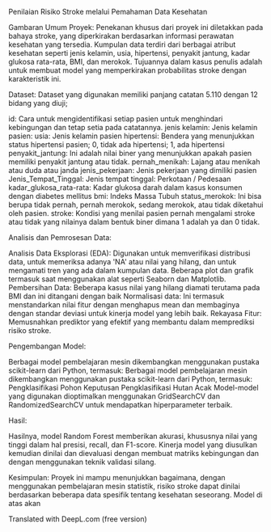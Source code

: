 Penilaian Risiko Stroke melalui Pemahaman Data Kesehatan 
 
 Gambaran Umum Proyek: Penekanan khusus dari proyek ini diletakkan pada bahaya stroke, yang diperkirakan berdasarkan informasi perawatan kesehatan yang tersedia. Kumpulan data terdiri dari berbagai atribut kesehatan seperti jenis kelamin, usia, hipertensi, penyakit jantung, kadar glukosa rata-rata, BMI, dan merokok. Tujuannya dalam kasus penulis adalah untuk membuat model yang memperkirakan probabilitas stroke dengan karakteristik ini. 
 
 Dataset: Dataset yang digunakan memiliki panjang catatan 5.110 dengan 12 bidang yang diuji; 
 
 id: Cara untuk mengidentifikasi setiap pasien untuk menghindari kebingungan dan tetap setia pada catatannya. 
 jenis kelamin: Jenis kelamin pasien: 
 usia: Jenis kelamin pasien 
 hipertensi: Bendera yang menunjukkan status hipertensi pasien; 0, tidak ada hipertensi; 1, ada hipertensi 
 penyakit_jantung: Ini adalah nilai biner yang menunjukkan apakah pasien memiliki penyakit jantung atau tidak. 
 pernah_menikah: Lajang atau menikah atau duda atau janda 
 jenis_pekerjaan: Jenis pekerjaan yang dimiliki pasien 
 Jenis_Tempat_Tinggal: Jenis tempat tinggal: Perkotaan / Pedesaan 
 kadar_glukosa_rata-rata: Kadar glukosa darah dalam kasus konsumen dengan diabetes mellitus 
 bmi: Indeks Massa Tubuh 
 status_merokok: Ini bisa berupa tidak pernah, pernah merokok, sedang merokok, atau tidak diketahui oleh pasien. 
 stroke: Kondisi yang menilai pasien pernah mengalami stroke atau tidak yang nilainya dalam bentuk biner dimana 1 adalah ya dan 0 tidak. 
 
 Analisis dan Pemrosesan Data: 
 
 Analisis Data Eksplorasi (EDA): Digunakan untuk memverifikasi distribusi data, untuk memeriksa adanya 'NA' atau nilai yang hilang, dan untuk mengamati tren yang ada dalam kumpulan data. Beberapa plot dan grafik termasuk saat menggunakan alat seperti Seaborn dan Matplotlib. 
 Pembersihan Data: Beberapa kasus nilai yang hilang diamati terutama pada BMI dan ini ditangani dengan baik Normalisasi data: Ini termasuk menstandarkan nilai fitur dengan menghapus mean dan membaginya dengan standar deviasi untuk kinerja model yang lebih baik. 
 Rekayasa Fitur: Memusnahkan prediktor yang efektif yang membantu dalam memprediksi risiko stroke. 
 
 Pengembangan Model: 
 
 Berbagai model pembelajaran mesin dikembangkan menggunakan pustaka scikit-learn dari Python, termasuk: Berbagai model pembelajaran mesin dikembangkan menggunakan pustaka scikit-learn dari Python, termasuk: 
 Pengklasifikasi Pohon Keputusan 
 Pengklasifikasi Hutan Acak 
 Model-model yang digunakan dioptimalkan menggunakan GridSearchCV dan RandomizedSearchCV untuk mendapatkan hiperparameter terbaik. 
 
 Hasil: 
 
 Hasilnya, model Random Forest memberikan akurasi, khususnya nilai yang tinggi dalam hal presisi, recall, dan F1-score. Kinerja model yang diusulkan kemudian dinilai dan dievaluasi dengan membuat matriks kebingungan dan dengan menggunakan teknik validasi silang. 
 
 Kesimpulan: Proyek ini mampu menunjukkan bagaimana, dengan menggunakan pembelajaran mesin statistik, risiko stroke dapat dinilai berdasarkan beberapa data spesifik tentang kesehatan seseorang. Model di atas akan

Translated with DeepL.com (free version)
